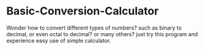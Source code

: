 # Basic-Conversion-Calculator
Wonder how to convert different types of numbers? such as binary to decimal, or even octal to decimal? or many others? just try this program and experience easy use of simple calculator.
